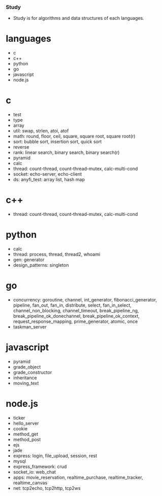 ### Study ###
  - Study is for algorithms and data structures of each languages.

# languages
  - c
  - c++
  - python
  - go
  - javascript
  - node.js

# c
  - test
  - type
  - array
  - util: swap, strlen, atoi, atof
  - math: round, floor, ceil, square, square root, square root(r) 
  - sort: bubble sort, insertion sort, quick sort
  - reverse
  - rank: linear search, binary search, binary search(r)
  - pyramid
  - calc
  - thread: count-thread, count-thread-mutex, calc-multi-cond
  - socket: echo-server, echo-client
  - ds: anyfi_test: array list, hash map

# c++
  - thread: count-thread, count-thread-mutex, calc-multi-cond 

# python
  - calc
  - thread: process, thread, thread2, whoami
  - gen: generator
  - design_patterns: singleton

# go
  - concurrency: goroutine, channel, int_generator, fibonacci_generator, pipeline, fan_out, fan_in, distribute, select, fan_in_select, channel_non_blocking, channel_timeout, break_pipeline_ng, break_pipeline_ok_donechannel, break_pipeline_ok_context, request_response_mapping, prime_generator, atomic, once
  - taskman_server

# javascript
  - pyramid
  - grade_object
  - grade_constructor
  - inheritance
  - moving_text

# node.js
  - ticker
  - hello_server
  - cookie
  - method_get
  - method_post
  - ejs
  - jade
  - express: login, file_upload, session, rest
  - mysql
  - express_framework: crud
  - socket_io: web_chat
  - apps: movie_reservation, realtime_purchase, realtime_tracker, realtime_canvas
  - net: tcp2echo, tcp2http, tcp2ws

